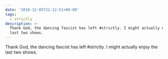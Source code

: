 ```yaml
---
date: '2010-12-05T21:12:51+00:00'
tags:
  - strictly
description: >-
  Thank God, the dancing fascist has left #strictly. I might actually enjoy the
  last two shows.
---
```

Thank God, the dancing fascist has left #strictly. I might actually enjoy the last two shows.
